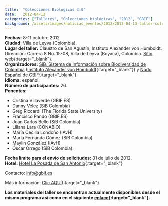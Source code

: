 ```yaml
---
title:  "Colecciones Biológicas 3.0"
date:   2012-04-13
categories: ["Talleres", "Colecciones biológicas", "2012", "GBIF"]
background: /assets/images/noticias_eventos/2012/2012-04-13-taller-colecciones-3punto0-750x390.jpg
---
```


**Fechas:** 8-11 octubre 2012  
**Ciudad:** Villa de Leyva (Colombia).  
**Lugar del taller:** Claustro de San Agustín, Instituto Alexander von Humboldt. Dirección: Carrera 8 No. 15-08, Villa de Leyva (Boyacá), Colombia. [Sitio web](http://humboldt.org.co/es/boletines-y-comunicados/item/1677-claustro-de-san-agustin-reabre-sus-puertas-con-la-exposicion-sobre-paramos-corpus-paramo){:target="_blank"}.  
**Organizadores:** [SiB, Sistema de Información sobre Biodiversidad de Colombia](https://biodiversidad.co/acercade/sibcolombia) ([Instituto Alexander von Humboldt](http://www.humboldt.org.co/){:target="_blank"}) y [Nodo Español de GBIF](GBIF.ES){:target="_blank"}.  
**Idioma:** español.  
**Número de participantes:** 26.  
**Ponentes:**  
- Cristina Villaverde (GBIF.ES)
- Danny Vélez (SiB Colombia)
- Greg Riccardi (The Florida State University)
- Francisco Pando (GBIF.ES)
- Juan Carlos Bello (SiB Colombia)
- Liliana Lara (CONABIO)
- María Cecilia Londoño (IAvH)
- María Fernanda Gómez (SiB Colombia)
- Maylin González (IAvH)
- Óscar Orrego (SiB Colombia).

**Fecha límite para el envío de solicitudes:** 31 de julio de 2012.  
**Hotel:** [Hotel La Posada de San Antonio](http://www.hotellaposadadesanantonio.com/){:target="_blank"}

Contacto: info@gbif.es

Más información: [Clic AQUÍ](http://www.recibio.net/colecciones-biologicas-3-0/){:target="_blank"}

**Los materiales del taller se encuentran actualmente disponibles desde el mismo programa así como en el siguiente [enlace](http://www.recibio.net/colecciones-biologicas-3-0/?postTabs=2){:target="_blank"}.**
